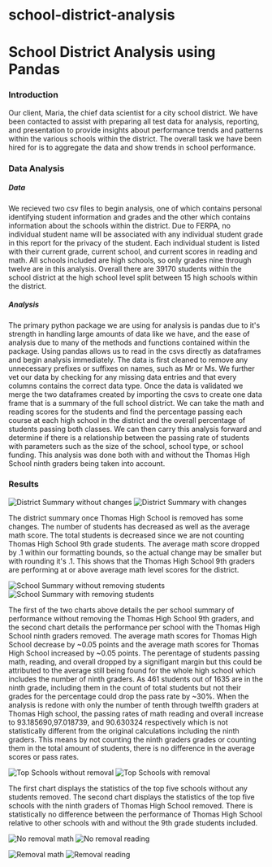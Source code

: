 # school-district-analysis


# School District Analysis using Pandas

### Introduction

Our client, Maria, the chief data scientist for a city school district. We have been contacted to assist with preparing all test data for analysis, reporting, and presentation to provide insights about performance trends and patterns within the various schools within the district.  The overall task we have been hired for is to aggregate the data and show trends in school performance.

### Data Analysis

##### Data

We recieved two csv files to begin analysis, one of which contains personal identifying student information and grades and the other which contains information about the schools within the district. Due to FERPA, no individual student name will be associated with any individual student grade in this report for the privacy of the student. Each individual student is listed with their current grade, current school, and current scores in reading and math. All schools included are high schools, so only grades nine through twelve are in this analysis. Overall there are 39170 students within the school district at the high school level split between 15 high schools within the district.

##### Analysis

The primary python package we are using for analysis is pandas due to it's strength in handling large amounts of data like we have, and the ease of analysis due to many of the methods and functions contained within the package. Using pandas allows us to read in the csvs directly as dataframes and begin analysis immediately. The data is first cleaned to remove any unnecessary prefixes or suffixes on names, such as Mr or Ms. We further vet our data by checking for any missing data entries and that every columns contains the correct data type. Once the data is validated we merge the two dataframes created by importing the csvs to create one data frame that is a summary of the full school district. We can take the math and reading scores for the students and find the percentage passing each course at each high school in the district and the overall percentage of students passing both classes. We can then carry this analysis forward and determine if there is a relationship between the passing rate of students with parameters such as the size of the school, school type, or school funding. This analysis was done both with and without the Thomas High School ninth graders being taken into account.



### Results

![District Summary without changes](https://github.com/roeggealissa/school-district-analysis/blob/57c3db68172dc3e71798edd02e348aa8777211df/Screen%20Shot%202021-09-19%20at%202.25.16%20PM.png)
![District Summary with changes](https://github.com/roeggealissa/school-district-analysis/blob/d04819cc8ee614b34ef11fe05695b4915c03aaab/Screen%20Shot%202021-09-19%20at%202.09.32%20PM.png)

The district summary once Thomas High School is removed has some changes. The number of students has decreased as well as the average math score. The total students is decreased since we are not counting Thomas High School 9th grade students. The average math score dropped by .1 within our formatting bounds, so the actual change may be smaller but with rounding it's .1. This shows that the Thomas High School 9th graders are performing at or above average math level scores for the district.

![School Summary without removing students](https://github.com/roeggealissa/school-district-analysis/blob/b3e7370fac0c171ba13a24506d933081f330188b/School-no-removal.png)
![School Summary with removing students](https://github.com/roeggealissa/school-district-analysis/blob/b3e7370fac0c171ba13a24506d933081f330188b/School-with-removal.png)


The first of the two charts above details the per school summary of performance without removing the Thomas High School 9th graders, and the second chart details the performance per school with the Thomas High School ninth graders removed. The average math scores for Thomas High School decrease by ~0.05 points and the average math scores for Thomas High School increased by ~0.05 points. The perentage of students passing math, reading, and overall dropped by a signifigant margin but this could be attributed to the average still being found for the whole high school which includes the number of ninth graders. As 461 students out of 1635 are in the ninth grade, including them in the count of total students but not their grades for the percentage could drop the pass rate by ~30%. When the analysis is redone with only the number of tenth through twelfth graders at Thomas High school, the passing rates of math reading and overall increase to 93.185690,97.018739, and 90.630324 respectively which is not statistically different from the original calculations including the ninth graders. This means by not counting the ninth graders grades or counting them in the total amount of students, there is no difference in the average scores or pass rates.

![Top Schools without removal](https://github.com/roeggealissa/school-district-analysis/blob/bc2df21b9c1c2f3131e7bed196a8a0b579f472bb/Top_no_removal.png)
![Top Schools with removal](https://github.com/roeggealissa/school-district-analysis/blob/bc2df21b9c1c2f3131e7bed196a8a0b579f472bb/Top_with_removal.png)

The first chart displays the statistics of the top five schools without any students removed. The second chart displays the statistics of the top five schools with the ninth graders of Thomas High School removed. There is statistically no difference between the performance of Thomas High School relative to other schools with and without the 9th grade students included.


![No removal math](https://github.com/roeggealissa/school-district-analysis/blob/362dd84abc2cc63180731c400949195ec5523f91/math_score_no_removal.png)
![No removal reading](https://github.com/roeggealissa/school-district-analysis/blob/362dd84abc2cc63180731c400949195ec5523f91/reading_score_no_removal.png)

![Removal math](https://github.com/roeggealissa/school-district-analysis/blob/362dd84abc2cc63180731c400949195ec5523f91/math_scores_with_removal.png)
![Removal reading](https://github.com/roeggealissa/school-district-analysis/blob/362dd84abc2cc63180731c400949195ec5523f91/reading_score_with_removal.png)
